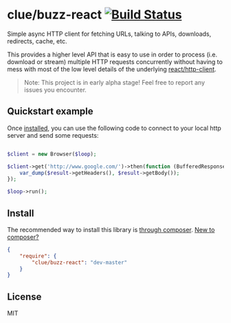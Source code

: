 # clue/buzz-react [![Build Status](https://travis-ci.org/clue/reactphp-buzz.png?branch=master)](https://travis-ci.org/clue/reactphp-buzz)

Simple async HTTP client for fetching URLs, talking to APIs, downloads,
redirects, cache, etc.

This provides a higher level API that is easy to use in order to process
(i.e. download or stream) multiple HTTP requests concurrently without having to
mess with most of the low level details of the underlying
[react/http-client](https://gitub.com/reactphp/http-client).

> Note: This project is in early alpha stage! Feel free to report any issues you encounter.

## Quickstart example

Once [installed](#install), you can use the following code to connect to your
local http server and send some requests:

```php

$client = new Browser($loop);

$client->get('http://www.google.com/')->then(function (BufferedResponse $result) {
    var_dump($result->getHeaders(), $result->getBody());
});

$loop->run();
```

## Install

The recommended way to install this library is [through composer](http://getcomposer.org). [New to composer?](http://getcomposer.org/doc/00-intro.md)

```JSON
{
    "require": {
        "clue/buzz-react": "dev-master"
    }
}
```

## License

MIT

